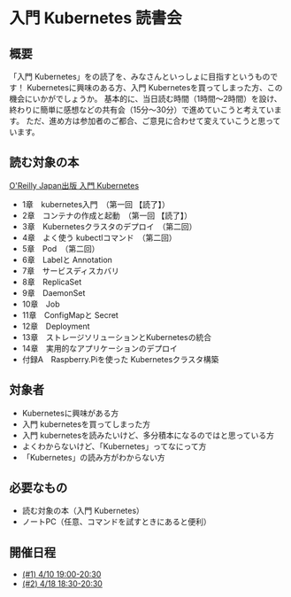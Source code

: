 # 入門 Kubernetes 読書会
## 概要
「入門 Kubernetes」をの読了を、みなさんといっしょに目指すというものです！
Kubernetesに興味のある方、入門 Kubernetesを買ってしまった方、この機会にいかがでしょうか。
基本的に、当日読む時間（1時間～2時間）を設け、終わりに簡単に感想などの共有会（15分～30分）で進めていこうと考えています。
ただ、進め方は参加者のご都合、ご意見に合わせて変えていこうと思っています。

## 読む対象の本
[O'Reilly Japan出版 入門 Kubernetes](https://www.oreilly.co.jp/books/9784873118406/#toc)
- 1章　kubernetes入門　（第一回 【読了】）
- 2章　コンテナの作成と起動　（第一回 【読了】）
- 3章　Kubernetesクラスタのデプロイ　（第二回）
- 4章　よく使う kubectlコマンド　（第二回）
- 5章　Pod　（第二回）
- 6章　Labelと Annotation
- 7章　サービスディスカバリ
- 8章　ReplicaSet
- 9章　DaemonSet
- 10章　Job
- 11章　ConfigMapと Secret
- 12章　Deployment
- 13章　ストレージソリューションとKubernetesの統合
- 14章　実用的なアプリケーションのデプロイ
- 付録A　Raspberry.Piを使った Kubernetesクラスタ構築

## 対象者
- Kubernetesに興味がある方
- 入門 kubernetesを買ってしまった方
- 入門 kubernetesを読みたいけど、多分積本になるのではと思っている方
- よくわからないけど、「Kubernetes」ってなにって方
- 「Kubernetes」の読み方がわからない方

## 必要なもの
- 読む対象の本（入門 Kubernetes）
- ノートPC（任意、コマンドを試すときにあると便利）

## 開催日程
- [(#1) 4/10 19:00-20:30](https://github.com/toshinao-f/reading-k8s-getting-start/wiki/(%231))
- [(#2) 4/18 18:30-20:30](https://github.com/toshinao-f/reading-k8s-getting-start/wiki/%28%232%29)

